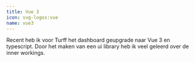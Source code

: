 ```yaml
---
title: Vue 3
icon: svg-logos:vue
name: vue3
---
```


Recent heb ik voor Turff het dashboard geupgrade naar Vue 3 en typescript. Door het maken van een ui library heb ik veel geleerd over de inner workings.
